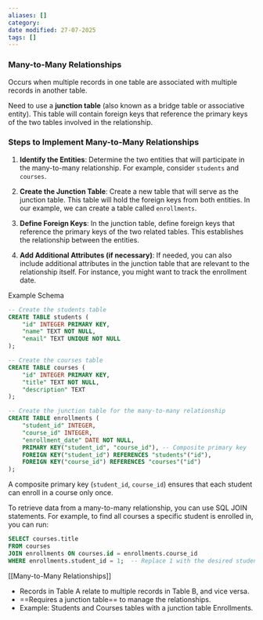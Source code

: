```yaml
---
aliases: []
category:
date modified: 27-07-2025
tags: []
---
```

### Many-to-Many Relationships

Occurs when multiple records in one table are associated with multiple records in another table.

Need to use a **junction table** (also known as a bridge table or associative entity). This table will contain foreign keys that reference the primary keys of the two tables involved in the relationship.

### Steps to Implement Many-to-Many Relationships

1. **Identify the Entities**: Determine the two entities that will participate in the many-to-many relationship. For example, consider `students` and `courses`.

2. **Create the Junction Table**: Create a new table that will serve as the junction table. This table will hold the foreign keys from both entities. In our example, we can create a table called `enrollments`.

3. **Define Foreign Keys**: In the junction table, define foreign keys that reference the primary keys of the two related tables. This establishes the relationship between the entities.

4. **Add Additional Attributes (if necessary)**: If needed, you can also include additional attributes in the junction table that are relevant to the relationship itself. For instance, you might want to track the enrollment date.

Example Schema

```sql
-- Create the students table
CREATE TABLE students (
    "id" INTEGER PRIMARY KEY,
    "name" TEXT NOT NULL,
    "email" TEXT UNIQUE NOT NULL
);

-- Create the courses table
CREATE TABLE courses (
    "id" INTEGER PRIMARY KEY,
    "title" TEXT NOT NULL,
    "description" TEXT
);

-- Create the junction table for the many-to-many relationship
CREATE TABLE enrollments (
    "student_id" INTEGER,
    "course_id" INTEGER,
    "enrollment_date" DATE NOT NULL,
    PRIMARY KEY("student_id", "course_id"), -- Composite primary key
    FOREIGN KEY("student_id") REFERENCES "students"("id"),
    FOREIGN KEY("course_id") REFERENCES "courses"("id")
);
```

A composite primary key (`student_id`, `course_id`) ensures that each student can enroll in a course only once.

To retrieve data from a many-to-many relationship, you can use SQL JOIN statements. For example, to find all courses a specific student is enrolled in, you can run:

```sql
SELECT courses.title
FROM courses
JOIN enrollments ON courses.id = enrollments.course_id
WHERE enrollments.student_id = 1;  -- Replace 1 with the desired student ID
```



[[Many-to-Many Relationships]]
   - Records in Table A relate to multiple records in Table B, and vice versa.
   - ==Requires a junction table== to manage the relationships.
   - Example: Students and Courses tables with a junction table Enrollments.